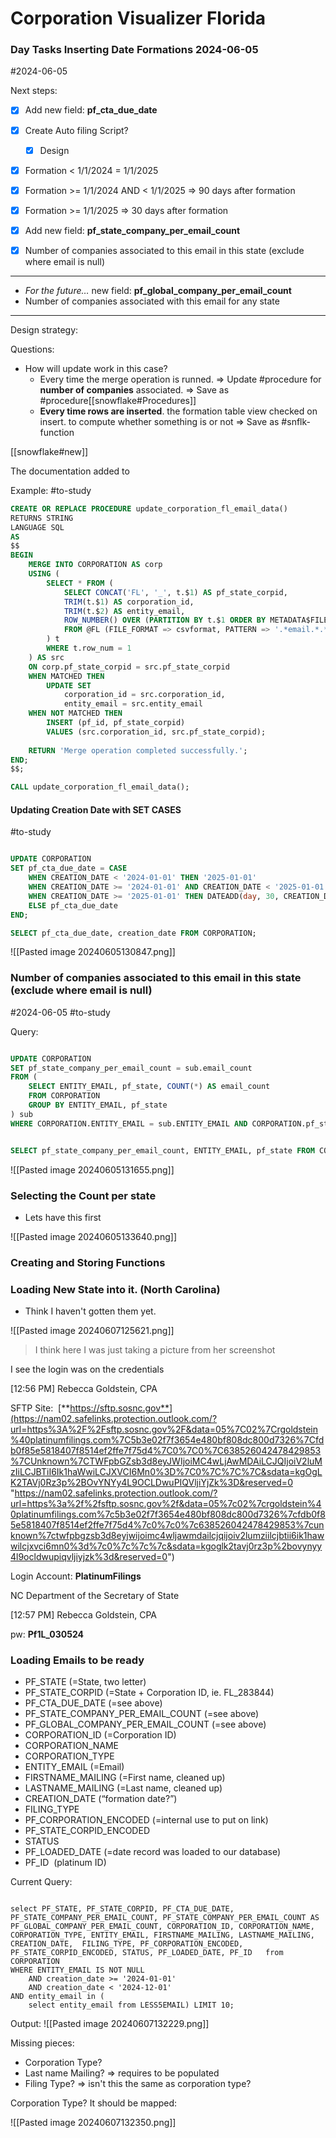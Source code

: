 

# Corporation Visualizer Florida

### Day Tasks Inserting Date Formations 2024-06-05
#2024-06-05

Next steps:

- [x] Add new field: **pf_cta_due_date**
- [x] Create Auto filing Script?
	- [x] Design
- [x] Formation < 1/1/2024 = 1/1/2025
- [x] Formation >= 1/1/2024 AND < 1/1/2025 => 90 days after formation
- [x]  Formation >= 1/1/2025 => 30 days after formation

- [x] Add new field: **pf_state_company_per_email_count**

- [x] Number of companies associated to this email in this state (exclude where email is null)

---

- _For the future…_ new field: **pf_global_company_per_email_count**
- Number of companies associated with this email for any state

---
Design strategy:

Questions:
- How will update work in this case?
	- Every time the merge operation is runned. => Update #procedure for **number of companies** associated. => Save as #procedure[[snowflake#Procedures]]
	- **Every time rows are inserted**. the formation table view checked on insert. to compute whether something is or not => Save as #snflk-function 

[[snowflake#new]]


The documentation added to 

Example: 
#to-study 

```sql
CREATE OR REPLACE PROCEDURE update_corporation_fl_email_data()
RETURNS STRING
LANGUAGE SQL
AS
$$
BEGIN
    MERGE INTO CORPORATION AS corp
    USING (  
        SELECT * FROM (
            SELECT CONCAT('FL', '_', t.$1) AS pf_state_corpid,
            TRIM(t.$1) AS corporation_id,
            TRIM(t.$2) AS entity_email,
            ROW_NUMBER() OVER (PARTITION BY t.$1 ORDER BY METADATA$FILE_ROW_NUMBER DESC) AS row_num
            FROM @FL (FILE_FORMAT => csvformat, PATTERN => '.*email.*.*txt.*') AS t
        ) t 
        WHERE t.row_num = 1
    ) AS src
    ON corp.pf_state_corpid = src.pf_state_corpid
    WHEN MATCHED THEN
        UPDATE SET
            corporation_id = src.corporation_id,
            entity_email = src.entity_email 
    WHEN NOT MATCHED THEN
        INSERT (pf_id, pf_state_corpid)
        VALUES (src.corporation_id, src.pf_state_corpid);
    
    RETURN 'Merge operation completed successfully.';
END;
$$;
```


```sql
CALL update_corporation_fl_email_data();
```

#### Updating Creation Date with SET CASES
#to-study 

```sql

UPDATE CORPORATION
SET pf_cta_due_date = CASE
    WHEN CREATION_DATE < '2024-01-01' THEN '2025-01-01' 
    WHEN CREATION_DATE >= '2024-01-01' AND CREATION_DATE < '2025-01-01' THEN DATEADD(day, 90, CREATION_DATE) 
    WHEN CREATION_DATE >= '2025-01-01' THEN DATEADD(day, 30, CREATION_DATE) 
    ELSE pf_cta_due_date 
END;

SELECT pf_cta_due_date, creation_date FROM CORPORATION;
```


![[Pasted image 20240605130847.png]]
### Number of companies associated to this email in this state (exclude where email is null)
#2024-06-05 #to-study



Query:

```sql

UPDATE CORPORATION
SET pf_state_company_per_email_count = sub.email_count
FROM (
    SELECT ENTITY_EMAIL, pf_state, COUNT(*) AS email_count
    FROM CORPORATION
    GROUP BY ENTITY_EMAIL, pf_state
) sub
WHERE CORPORATION.ENTITY_EMAIL = sub.ENTITY_EMAIL AND CORPORATION.pf_state = sub.pf_state;
```



```sql

SELECT pf_state_company_per_email_count, ENTITY_EMAIL, pf_state FROM CORPORATION;
```


![[Pasted image 20240605131655.png]]

### Selecting the Count per state


- Lets have this first

![[Pasted image 20240605133640.png]]


### Creating and Storing Functions



### Loading New State into it.  (North Carolina)

- Think I haven't gotten them yet.

![[Pasted image 20240607125621.png]]

> I think here I was just taking a picture from her screenshot

I see the login was on the credentials

[12:56 PM] Rebecca Goldstein, CPA

SFTP Site:  [**https://sftp.sosnc.gov**](https://nam02.safelinks.protection.outlook.com/?url=https%3A%2F%2Fsftp.sosnc.gov%2F&data=05%7C02%7Crgoldstein%40platinumfilings.com%7C5b3e02f7f3654e480bf808dc800d7326%7Cfdb0f85e5818407f8514ef2ffe7f75d4%7C0%7C0%7C638526042478429853%7CUnknown%7CTWFpbGZsb3d8eyJWIjoiMC4wLjAwMDAiLCJQIjoiV2luMzIiLCJBTiI6Ik1haWwiLCJXVCI6Mn0%3D%7C0%7C%7C%7C&sdata=kgOgLK2TAVj0Rz3p%2BOvYNYy4L9OCLDwuPIQVljiYjZk%3D&reserved=0 "https://nam02.safelinks.protection.outlook.com/?url=https%3a%2f%2fsftp.sosnc.gov%2f&data=05%7c02%7crgoldstein%40platinumfilings.com%7c5b3e02f7f3654e480bf808dc800d7326%7cfdb0f85e5818407f8514ef2ffe7f75d4%7c0%7c0%7c638526042478429853%7cunknown%7ctwfpbgzsb3d8eyjwijoimc4wljawmdailcjqijoiv2lumziilcjbtii6ik1hawwilcjxvci6mn0%3d%7c0%7c%7c%7c&sdata=kgoglk2tavj0rz3p%2bovynyy4l9ocldwupiqvljiyjzk%3d&reserved=0")

Login Account: **PlatinumFilings**

NC Department of the Secretary of State

[12:57 PM] Rebecca Goldstein, CPA

pw: **Pf1L_030524**

### Loading Emails to be ready


- PF_STATE (=State, two letter)
- PF_STATE_CORPID (=State + Corporation ID, ie. FL_283844)
- PF_CTA_DUE_DATE (=see above)
- PF_STATE_COMPANY_PER_EMAIL_COUNT (=see above)
- PF_GLOBAL_COMPANY_PER_EMAIL_COUNT (=see above)
- CORPORATION_ID (=Corporation ID)
- CORPORATION_NAME
- CORPORATION_TYPE
- ENTITY_EMAIL (=Email)
- FIRSTNAME_MAILING (=First name, cleaned up)
- LASTNAME_MAILING (=Last name, cleaned up)
- CREATION_DATE (“formation date?”)
- FILING_TYPE
- PF_CORPORATION_ENCODED (=internal use to put on link)
- PF_STATE_CORPID_ENCODED
- STATUS
- PF_LOADED_DATE (=date record was loaded to our database)
- PF_ID  (platinum ID)



Current Query:

```

select PF_STATE, PF_STATE_CORPID, PF_CTA_DUE_DATE, PF_STATE_COMPANY_PER_EMAIL_COUNT, PF_STATE_COMPANY_PER_EMAIL_COUNT AS PF_GLOBAL_COMPANY_PER_EMAIL_COUNT, CORPORATION_ID, CORPORATION_NAME, CORPORATION_TYPE, ENTITY_EMAIL, FIRSTNAME_MAILING, LASTNAME_MAILING, CREATION_DATE,  FILING_TYPE, PF_CORPORATION_ENCODED, PF_STATE_CORPID_ENCODED, STATUS, PF_LOADED_DATE, PF_ID   from CORPORATION
WHERE ENTITY_EMAIL IS NOT NULL
    AND creation_date >= '2024-01-01'
    AND creation_date < '2024-12-01' 
AND entity_email in (
    select entity_email from LESS5EMAIL) LIMIT 10;
```

Output:
![[Pasted image 20240607132229.png]]

Missing pieces:
- Corporation Type? 
- Last name Mailing? => requires to be populated
- Filing Type? => isn't this the same as corporation type?

Corporation Type? 
It should be mapped:

![[Pasted image 20240607132350.png]]